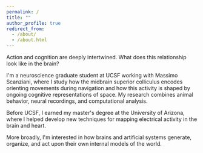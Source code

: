 ```yaml
---
permalink: /
title: ""
author_profile: true
redirect_from: 
  - /about/
  - /about.html
---
```


Action and cognition are deeply intertwined. What does this relationship look like in the brain?

I'm a neuroscience graduate student at UCSF working with Massimo Scanziani, where I study how the midbrain superior colliculus encodes orienting movements during navigation and how this activity is shaped by ongoing cognitive representations of space. My research combines animal behavior, neural recordings, and computational analysis.

Before UCSF, I earned my master's degree at the University of Arizona, where I helped develop new techniques for mapping electrical activity in the brain and heart.

More broadly, I'm interested in how brains and artificial systems generate, organize, and act upon their own internal models of the world.
